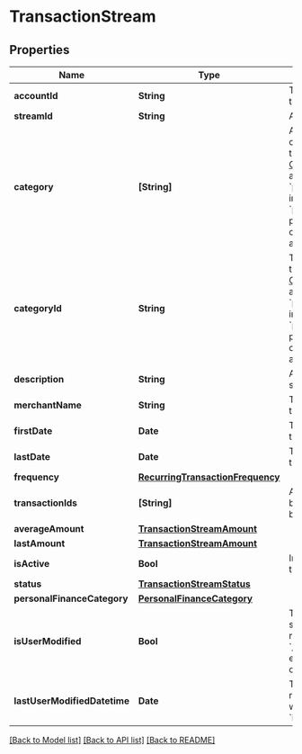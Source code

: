 # TransactionStream

## Properties
Name | Type | Description | Notes
------------ | ------------- | ------------- | -------------
**accountId** | **String** | The ID of the account to which the stream belongs | 
**streamId** | **String** | A unique id for the stream | 
**category** | **[String]** | A hierarchical array of the categories to which this transaction belongs. See [Categories](https://plaid.com/docs/api/products/transactions/#categoriesget).  All implementations are encouraged to use the new &#x60;personal_finance_category&#x60; instead of &#x60;category&#x60;. &#x60;personal_finance_category&#x60; provides more meaningful categorization and greater accuracy. | 
**categoryId** | **String** | The ID of the category to which this transaction belongs. See [Categories](https://plaid.com/docs/api/products/transactions/#categoriesget).  All implementations are encouraged to use the new &#x60;personal_finance_category&#x60; instead of &#x60;category&#x60;. &#x60;personal_finance_category&#x60; provides more meaningful categorization and greater accuracy. | 
**description** | **String** | A description of the transaction stream. | 
**merchantName** | **String** | The merchant associated with the transaction stream. | 
**firstDate** | **Date** | The posted date of the earliest transaction in the stream. | 
**lastDate** | **Date** | The posted date of the latest transaction in the stream. | 
**frequency** | [**RecurringTransactionFrequency**](RecurringTransactionFrequency.md) |  | 
**transactionIds** | **[String]** | An array of Plaid transaction IDs belonging to the stream, sorted by posted date. | 
**averageAmount** | [**TransactionStreamAmount**](TransactionStreamAmount.md) |  | 
**lastAmount** | [**TransactionStreamAmount**](TransactionStreamAmount.md) |  | 
**isActive** | **Bool** | Indicates whether the transaction stream is still live. | 
**status** | [**TransactionStreamStatus**](TransactionStreamStatus.md) |  | 
**personalFinanceCategory** | [**PersonalFinanceCategory**](PersonalFinanceCategory.md) |  | [optional] 
**isUserModified** | **Bool** | This will be set to &#x60;true&#x60; if the stream has been modified by request to a &#x60;/transactions/recurring/streams&#x60; endpoint. It will be &#x60;false&#x60; for all other streams. | 
**lastUserModifiedDatetime** | **Date** | The date and time of the most recent user modification. This will only be set if &#x60;is_user_modified&#x60; is &#x60;true&#x60;. | [optional] 

[[Back to Model list]](../README.md#documentation-for-models) [[Back to API list]](../README.md#documentation-for-api-endpoints) [[Back to README]](../README.md)


